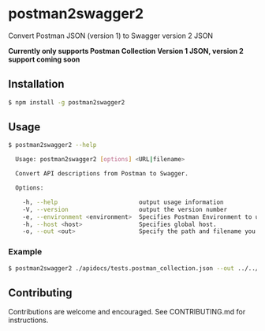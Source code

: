 # postman2swagger2
Convert Postman JSON (version 1) to Swagger version 2 JSON

**Currently only supports Postman Collection Version 1 JSON, version 2 support coming soon**

## Installation

```bash
$ npm install -g postman2swagger2
```

## Usage

```bash
$ postman2swagger2 --help

  Usage: postman2swagger2 [options] <URL|filename>

  Convert API descriptions from Postman to Swagger.

  Options:

    -h, --help                       output usage information
    -V, --version                    output the version number
    -e, --environment <environment>  Specifies Postman Environment to use for dynamic values in Postman file.
    -h, --host <host>                Specifies global host.
    -o, --out <out>                  Specify the path and filename you want to output your swagger document to. Defaults to "./swagger2.json"
```

### Example

```bash
$ postman2swagger2 ./apidocs/tests.postman_collection.json --out ../../swagger-file.json
```

## Contributing

Contributions are welcome and encouraged. See CONTRIBUTING.md for instructions.
